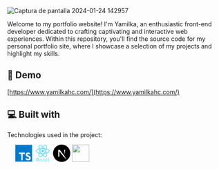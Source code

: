 

![Captura de pantalla 2024-01-24 142957](https://github.com/YamilkaHC/Yamilka-portfolio/assets/83675050/1f2d8165-4499-41e2-98f2-1acee372487e)


<p id="description">Welcome to my portfolio website! I'm Yamilka, an enthusiastic front-end developer dedicated to crafting captivating and interactive web experiences. Within this repository, you'll find the source code for my personal portfolio site, where I showcase a selection of my projects and highlight my skills.</p>

<h2>🚀 Demo</h2>

[https://www.yamilkahc.com/](https://www.yamilkahc.com/)

  
  
<h2>💻 Built with</h2>

Technologies used in the project:

<div style="padding-bottom: 30px">
 <img style="margin-left: 18px;" src="https://raw.githubusercontent.com/devicons/devicon/master/icons/typescript/typescript-original.svg" alt="typescript" width="40" height="40">
    
<img src="https://raw.githubusercontent.com/devicons/devicon/master/icons/react/react-original-wordmark.svg" alt="react" width="40" height="40">
    
<img src="https://raw.githubusercontent.com/devicons/devicon/master/icons/nextjs/nextjs-original.svg" alt="nextjs" width="40" height="40">
    
<img src="https://cdn.jsdelivr.net/gh/devicons/devicon/icons/tailwindcss/tailwindcss-original-wordmark.svg" width="40" height="40">
<div>



